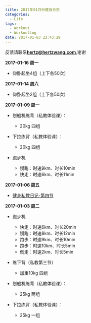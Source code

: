 ```yaml
---
title: 2017年01月份健身日志
categories:
  - Life
tags:
  - Workout
  - WorkoutLog
date: 2017-01-03 22:43:28
---
```


反馈请联系[**hertz@hertzwang.com**](mailto:hertz@hertzwang.com),谢谢

**2017-01-16 周一**

* 仰卧起坐4组（上下各50次）

**2017-01-14 周六**

* 仰卧起坐2组（上下各50次）

**2017-01-09 周一**

* 划船机练背（私教体验课）：
	* 20kg 四组

* 下拉练背（私教体验课）：
	* 20kg 四组 

* 跑步机
	* 慢跑：时速9km、时长10min
	* 快走：时速6km、时长11min
	
<!-- more -->

**2017-01-06 周五**

* [健身私教日记-第四节](./WorkoutLesson04.html)

**2017-01-03 周二**

* 跑步机
	* 快走：时速6km、时长20min
	* 慢跑：时速8km、时长12min
	* 跑步：时速9km、时长10min
	* 跑步：时速10km、时长5min
	* 倒走：时速2km、时长5min
	
* 练下背（私教第三节）
	* 加重10kg 四组 
	
* 划船机练背（私教体验课）：
	* 25kg 两组

* 下拉练背（私教体验课）：
	* 25kg 一组 